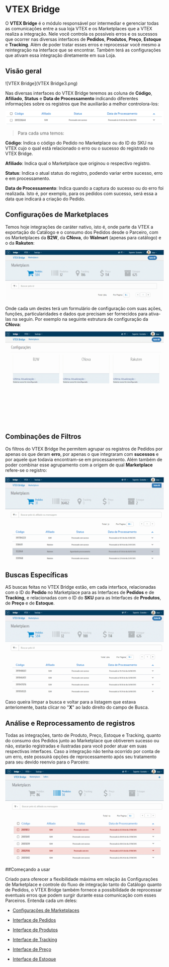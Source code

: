 #  VTEX Bridge
O **VTEX Bridge** é o módulo responsável por intermediar e gerenciar todas as comunicações entre a sua loja VTEX e os Marketplaces que a VTEX realiza a integração. Nele você controla os possíveis erros e os sucessos que ocorrer nas diversas interfaces de **Pedidos**, **Produtos**, **Preço**, **Estoque** e **Tracking**. Além de poder tratar esses erros e reprocessar você mesmo a reintegração na interface que se encontrar. Também terá as configurações que ativam essa integração diretamente em sua Loja.

## Visão geral

![VTEX Bridge](VTEX Bridge3.png)

Nas diversas interfaces do VTEX Bridge teremos as coluna de **Código**, **Afiliado**, **Status** e **Data de Processamento** indicando diferentes informações sobre os registros que lhe auxiliarão a melhor controlora-los:

![Colunas de informações](V_pedidos_colunas.png)
>Para cada uma temos:

**Código**: Indica o código do Pedido no Marketplace ou do ID do SKU na VTEX cujo o qual está relacionado o erro ou o sucesso do registrado no VTEX Bridge.

**Afiliado**: Indica qual o Marketplace que originou o respectivo registro.

**Status**: Indica o atual status do registro, podendo variar entre sucesso, erro e em processamento.

**Data de Processamento**: Indica quando a captura do sucesso ou do erro foi realizada. Isto é, por exemplo, para os pedidos com sucesso, será essa a data que indicará a criação do Pedido.

## Configurações de Marketplaces
Temos hoje integrações de caráter nativo, isto é, onde parte da VTEX a exportação do Catálogo e o consumo dos Pedidos desde o Parceiro, com os Marketplaces da **B2W**, da **CNova**, do **Walmart** (apenas para catálogo) e o da **Rakuten**:

![Configurações de Marketplaces](V_newconfig.gif)

Onde cada um destes terá um formulário de configuração com suas ações, funções, particularidades e dados que precisam ser fornecidos para ativa-las na seguin. Por exemplo na seguinte estrutura de configuração da **CNova**:

![Configuração Bridge](V_newconfig_cnova.gif)

## Combinações de Filtros

Os filtros do VTEX Bridge lhe permitem agrupar os registros de Pedidos por apenas os que deram **erro**, por apenas o que integraram com **sucessos** e por aquele que todavia encontram-se em processamento. Além também de poder combinar esse agrupamento com a origem de qual **Marketplace** refere-se o registro:

![Filtnnado Pedido](V_Pedidos_Filtro.gif)

## Buscas Específicas

AS buscas feitas no VTEX Bridge estão, em cada interface, relacionadas com o ID do **Pedido** no Marketplace para as Interfaces de **Pedidos** e de **Tracking**, e relacionadas com o ID do **SKU** para as Interfaces de **Produtos**, de **Preço** e de **Estoque**.

![Ralizando busca](V_newsearch.gif)

Caso queira limpar a busca e voltar para a listagem que estava anteriomente, basta clicar no "**X**" ao lado direito do campo de Busca.

##  Análise e Reprocessamento de registros
Todas as integrações, tanto de Produto, Preço, Estoque e Tracking, quanto do consumo dos Pedidos junto ao Marketplace que obtiverem sucesso ou não, estarão registradas e ilustradas para você poder atuar em suas respectivas interfaces. Caso a integração não tenha ocorrido por conta de um erro, este possuirá opções de reprocessamento após seu tratamento para seu devido reenvio para o Parceiro:

![Reprocessando erro](V_produto_removendo_erro.gif)

##Começando a usar

Criado para oferecer a flexibilidade máxima em relação às Configurações de Marketplace e controle do fluxo de integração tanto do Catálogo quanto de Pedidos, o VTEX Bridge também fornece a possibilidade de reprocessar eventuais erros que podem surgir durante essa comunicação com esses Parceiros. Entenda cada um deles:

* [Configurações de Marketplaces](configuracoes-de-marketplace\README.md)

* [Interface de Pedidos](interface-de-pedidos\README.md)

* [Interface de Produtos](interface-de-produto\README.md)

* [Interface de Tracking](interface_de_tracking\README.md)

* [Interface de Preço](interface_de_preco\README.md)

* [Interface de Estoque](interface_de_estoque\README.md)
